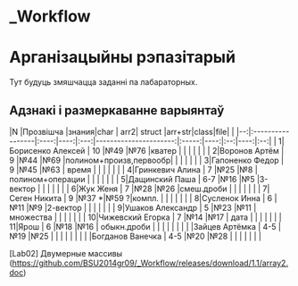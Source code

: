 # _Workflow
# Арганізацыйны рэпазітарый

Тут будуць змяшчацца  заданні па лабараторных.

## Адзнакі і размеркаванне варыянтаў


|N  |Прозвішча         |знания|char | arr2|     struct            |arr+str|class|file|     |
|--:|:-----------------|:----:|----:|:---:|----------------------:|:-----:|----:|:--:|----:|:--:|
|  1|Борисенко Алексей |  10  |№49  |№76  |кватер                 |       |     |    |     |    |
|  2|Воронов Артём     |  9   |№44  |№69  |полином+произв,первообр|       |     |    |     |    |
|  3|Гапоненко Федор   |  9   |№45  |№63  | время                 |       |     |    |     |    |
|  4|Гринкевич Алина   |  7   |№25  |№8   |полином+операции       |       |     |    |     |    |
|  5|Дащинский Паша    |  6-7 |№16  |№5   |3-вектор               |       |     |    |     |    |
|  6|Жук Женя          |  7   |№28  |№26  |смеш.дроби             |       |     |    |     |    |
|  7|Сеген Никита      |  9   |№37 *|№59 ?|компл.                 |       |     |    |     |    |
|  8|Сусленок Инна     |  6   |№11  |№9   |2-вектор               |       |     |    |     |    |
|  9|Ушаков Александр  |  5   |№23  |№11  |множества              |       |     |    |     |    |
| 10|Чижевский Егорка  |  7   |№14  |№17  | дата                  |       |     |    |     |    |
| 11|Ярош              |  6   |№18  |№16  | обыкн.дроби           |       |     |    |     |    |
|
|   |Зайцев Артёмка    |  4-5 |№19  |№25  |      |       |     |    |     |    |
|   |Богданов Ванечка  |  4-5 |№20  |№28  |      |       |     |    |     |    |

[Lab02] Двумерные массивы (https://github.com/BSU2014gr09/_Workflow/releases/download/1.1/array2.doc)
